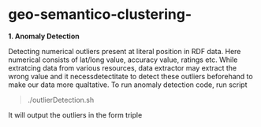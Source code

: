 # geo-semantico-clustering-
**1. Anomaly Detection**

Detecting numerical outliers present at literal position in RDF data. Here numerical consists of lat/long value, accuracy value, ratings etc. While extratcing data from various resources, data extractor may extract the wrong value and it necessdetectitate to detect these outliers beforehand to make our data more qualtative.
To run anomaly detection code, run script
 > ./outlierDetection.sh
 
It will output the outliers in the form triple

